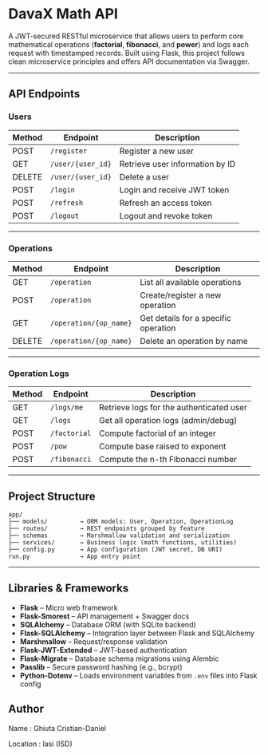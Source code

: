 # DavaX Math API

A JWT-secured RESTful microservice that allows users to perform core mathematical operations (**factorial**, **fibonacci**, and **power**) and logs each request with timestamped records. Built using Flask, this project follows clean microservice principles and offers API documentation via Swagger.

---

##  API Endpoints

###  Users

| Method | Endpoint            | Description                         |
|--------|---------------------|-------------------------------------|
| POST   | `/register`         | Register a new user                 |
| GET    | `/user/{user_id}`   | Retrieve user information by ID     |
| DELETE | `/user/{user_id}`   | Delete a user                       |
| POST   | `/login`            | Login and receive JWT token         |
| POST   | `/refresh`          | Refresh an access token             |
| POST   | `/logout`           | Logout and revoke token             |

---

###  Operations

| Method | Endpoint               | Description                                 |
|--------|------------------------|---------------------------------------------|
| GET    | `/operation`           | List all available operations               |
| POST   | `/operation`           | Create/register a new operation             |
| GET    | `/operation/{op_name}` | Get details for a specific operation        |
| DELETE | `/operation/{op_name}` | Delete an operation by name                 |

---

###  Operation Logs

| Method | Endpoint     | Description                              |
|--------|--------------|------------------------------------------|
| GET    | `/logs/me`   | Retrieve logs for the authenticated user |
| GET    | `/logs`      | Get all operation logs (admin/debug)     |
| POST   | `/factorial` | Compute factorial of an integer          |
| POST   | `/pow`       | Compute base raised to exponent          |
| POST   | `/fibonacci` | Compute the n-th Fibonacci number        |

---

##  Project Structure

```
app/
├── models/         → ORM models: User, Operation, OperationLog
├── routes/         → REST endpoints grouped by feature
├── schemas         → Marshmallow validation and serialization
├── services/       → Business logic (math functions, utilities)
├── config.py       → App configuration (JWT secret, DB URI)
run.py              → App entry point
```

---

##  Libraries & Frameworks

- **Flask** – Micro web framework  
- **Flask-Smorest** – API management + Swagger docs  
- **SQLAlchemy** – Database ORM (with SQLite backend)  
- **Flask-SQLAlchemy** – Integration layer between Flask and SQLAlchemy  
- **Marshmallow** – Request/response validation  
- **Flask-JWT-Extended** – JWT-based authentication  
- **Flask-Migrate** – Database schema migrations using Alembic  
- **Passlib** – Secure password hashing (e.g., bcrypt)  
- **Python-Dotenv** – Loads environment variables from `.env` files into Flask config  

## Author

Name : Ghiuta Cristian-Daniel 

Location : Iasi (ISD)


